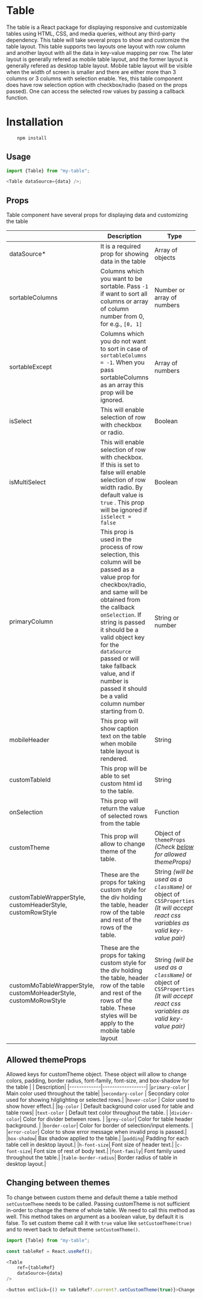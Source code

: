 # Table

The table is a React package for displaying responsive and customizable tables using HTML, CSS, and media queries, without any third-party dependency. This table will take several props to show and customize the table layout. This table supports two layouts one layout with row column and another layout with all the data in key-value mapping per row. The later layout is generally refered as mobile table layout, and the former layout is generally refered as desktop table layout. Mobile table layout will be visible when the width of screen is smaller and there are either more than 3 columns or 3 columns with selection enable. Yes, this table component does have row selection option with checkbox/radio (based on the props passed). One can access the selected row values by passing a callback function.

# Installation
```bash
	npm install 
```

## Usage

```javascript
import {Table} from "my-table";

<Table dataSource={data} />;
```

## Props

Table component have several props for displaying data and customizing the table

|                                                                  | Description                                                                                                                                                                                                                                                                                                                                                           | Type                                                                                                                              |
| ---------------------------------------------------------------- | --------------------------------------------------------------------------------------------------------------------------------------------------------------------------------------------------------------------------------------------------------------------------------------------------------------------------------------------------------------------- | --------------------------------------------------------------------------------------------------------------------------------- |
| dataSource\*                                                     | It is a required prop for showing data in the table                                                                                                                                                                                                                                                                                                                   | Array of objects                                                                                                                  |
| sortableColumns                                                  | Columns which you want to be sortable. Pass `-1` if want to sort all columns or array of column number from 0, for e.g., `[0, 1]`                                                                                                                                                                                                                                     | Number or array of numbers                                                                                                        |
| sortableExcept                                                   | Columns which you do not want to sort in case of `sortableColumns = -1`. When you pass sortableColumns as an array this prop will be ignored.                                                                                                                                                                                                                          | Array of numbers                                                                                                                  |
| isSelect                                                         | This will enable selection of row with checkbox or radio.                                                                                                                                                                                                                                                                                                             | Boolean                                                                                                                           |
| isMultiSelect                                                    | This will enable selection of row with checkbox. If this is set to false will enable selection of row width radio. By default value is `true` . This prop will be ignored if `isSelect = false`                                                                                                                                                                       | Boolean                                                                                                                           |
| primaryColumn                                                    | This prop is used in the process of row selection, this column will be passed as a value prop for checkbox/radio, and same will be obtained from the callback `onSelection`. If string is passed it should be a valid object key for the `dataSource` passed or will take fallback value, and if number is passed it should be a valid column number starting from 0. | String or number                                                                                                                  |
| mobileHeader                                                     | This prop will show caption text on the table when mobile table layout is rendered.                                                                                                                                                                                                                                                                                   | String                                                                                                                            |
| customTableId                                                    | This prop will be able to set custom html id to the table.                                                                                                                                                                                                                                                                                                            | String                                                                                                                            |
| onSelection                                                      | This prop will return the value of selected rows from the table                                                                                                                                                                                                                                                                                                       | Function                                                                                                                          |
| customTheme                                                      | This prop will allow to change theme of the table.                                                                                                                                                                                                                                                                                                                    | Object of `themeProps` _(Check [below](#allowed-themeProps) for allowed themeProps)_                                              |
| customTableWrapperStyle, customHeaderStyle, customRowStyle       | These are the props for taking custom style for the div holding the table, header row of the table and rest of the rows of the table.                                                                                                                                                                                                                                 | String _(will be used as a `className`)_ or object of `CSSProperties` _(It will accept react css variables as valid key-value pair)_ |
| customMoTableWrapperStyle, customMoHeaderStyle, customMoRowStyle | These are the props for taking custom style for the div holding the table, header row of the table and rest of the rows of the table. These styles will be apply to the mobile table layout                                                                                                                                                                           | String _(will be used as a `className`)_ or object of `CSSProperties` _(It will accept react css variables as valid key-value pair)_ |

## Allowed themeProps

Allowed keys for customTheme object. These object will allow to change colors, padding, border radius, font-family, font-size, and box-shadow for the table
| | Description|
|-------------|------------------|
|`primary-color` | Main color used throughout the table|
|`secondary-color` | Secondary color used for showing hilglighting or selected rows.|
|`hover-color` | Color used to show hover effect.|
|`bg-color` | Default background color used for table and table rows|
|`text-color` | Default text color throughout the table. |
|`divider-color`| Color for divider between rows. |
|`grey-color`| Color for table header background. |
|`border-color`| Color for border of selection/input elements. |
|`error-color`| Color to show error message when invalid prop is passed.|
|`box-shadow`| Bax shadow applied to the table.|
|`padding`| Padding for each table cell in desktop layout.|
|`h-font-size`| Font size of header text.|
|`c-font-size`| Font size of rest of body text.|
|`font-family`| Font family used throughout the table.|
|`table-border-radius`| Border radius of table in desktop layout.|

## Changing between themes

To change between custom theme and default theme a table method `setCustomTheme` needs to be called. Passing customTheme is not sufficient in-order to change the theme of whole table. We need to call this method as well. This method takes on argument as a boolean value, by default it is false. To set custom theme call it with `true` value like `setCustomTheme(true)` and to revert back to default theme `setCustomTheme()`.

```javascript
import {Table} from "my-table";

const tableRef = React.useRef();

<Table
	ref={tableRef}
	dataSource={data}
/>

<button onClick={() => tableRef?.current?.setCustomTheme(true)}>Change theme</button>
```
